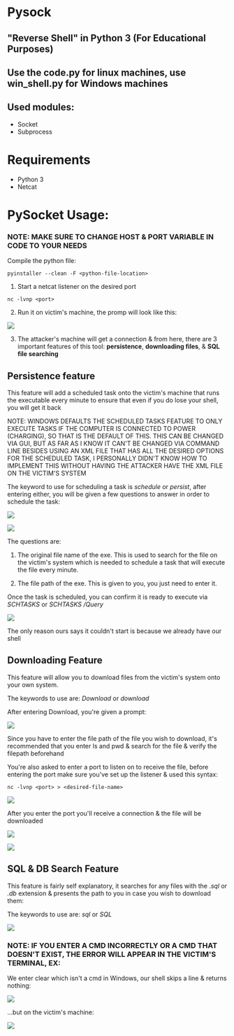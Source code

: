 # Pysock 
## "Reverse Shell" in Python 3 (For Educational Purposes)

## Use the code.py for linux machines, use win_shell.py for Windows machines

## Used modules:

* Socket
* Subprocess

# Requirements

* Python 3
* Netcat

# PySocket Usage:

### NOTE: MAKE SURE TO CHANGE HOST & PORT VARIABLE IN CODE TO YOUR NEEDS

Compile the python file:

```
pyinstaller --clean -F <python-file-location>
```

1. Start a netcat listener on the desired port
```
nc -lvnp <port>
```

2. Run it on victim's machine, the promp will look like this:

![](/pics/vic.png)

3. The attacker's machine will get a connection & from here, there are 3 important features of this tool: **persistence**, **downloading files**, & **SQL file searching**

## Persistence feature

This feature will add a scheduled task onto the victim's machine that runs the executable every minute to ensure that even if you do lose your shell, you will get it back

NOTE: WINDOWS DEFAULTS THE SCHEDULED TASKS FEATURE TO ONLY EXECUTE TASKS IF THE COMPUTER IS CONNECTED TO POWER (CHARGING), SO THAT IS THE DEFAULT OF THIS. THIS CAN BE CHANGED VIA GUI, BUT AS FAR AS I KNOW IT CAN'T BE CHANGED VIA COMMAND LINE BESIDES USING AN XML FILE THAT HAS ALL THE DESIRED OPTIONS FOR THE SCHEDULED TASK, I PERSONALLY DIDN'T KNOW HOW TO IMPLEMENT THIS WITHOUT HAVING THE ATTACKER HAVE THE XML FILE ON THE VICTIM'S SYSTEM

The keyword to use for scheduling a task is *schedule* or *persist*, after entering either, you will be given a few questions to answer in order to schedule the task:

![](/pics/term.png)

![](/pics/term2.png)

The questions are:

1. The original file name of the exe. This is used to search for the file on the victim's system which is needed to schedule a task that will execute the file every minute.

2. The file path of the exe. This is given to you, you just need to enter it.

Once the task is scheduled, you can confirm it is ready to execute via *SCHTASKS* or *SCHTASKS /Query*

![](/pics/task.png)

The only reason ours says it couldn't start is because we already have our shell

## Downloading Feature

This feature will allow you to download files from the victim's system onto your own system.

The keywords to use are: *Download* or *download*

After entering Download, you're given a prompt:

![](/pics/term3.png)

Since you have to enter the file path of the file you wish to download, it's recommended that you enter ls and pwd & search for the file & verify the filepath beforehand

You're also asked to enter a port to listen on to receive the file, before entering the port make sure you've set up the listener & used this syntax:
```
nc -lvnp <port> > <desired-file-name>
```

![](/pics/term4.png)

After you enter the port you'll receive a connection & the file will be downloaded 
 
![](/pics/listen.png)

![](/pics/new.png)

## SQL & DB Search Feature

This feature is fairly self explanatory, it searches for any files with the *.sql* or *.db* extension & presents the path to you in case you wish to download them:

The keywords to use are: *sql* or *SQL*

![](/pics/smple.png) 

### NOTE: IF YOU ENTER A CMD INCORRECTLY OR A CMD THAT DOESN'T EXIST, THE ERROR WILL APPEAR IN THE VICTIM'S TERMINAL, EX:

We enter clear which isn't a cmd in Windows, our shell skips a line & returns nothing:

![](/pics/clr.png)

...but on the victim's machine:

![](/pics/vic2.png)

